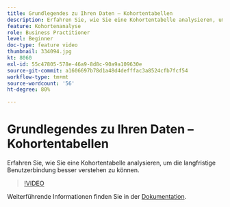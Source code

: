 ```yaml
---
title: Grundlegendes zu Ihren Daten – Kohortentabellen
description: Erfahren Sie, wie Sie eine Kohortentabelle analysieren, um die langfristige Benutzerbindung besser verstehen zu können.
feature: Kohortenanalyse
role: Business Practitioner
level: Beginner
doc-type: feature video
thumbnail: 334094.jpg
kt: 8060
exl-id: 55c47805-578e-46a9-8d8c-90a9a109630e
source-git-commit: a1606697b78d1a48d4defffac3a8524cfb7fcf54
workflow-type: tm+mt
source-wordcount: '56'
ht-degree: 80%

---
```


# Grundlegendes zu Ihren Daten – Kohortentabellen

Erfahren Sie, wie Sie eine Kohortentabelle analysieren, um die langfristige Benutzerbindung besser verstehen zu können.

>[!VIDEO](https://video.tv.adobe.com/v/334094/?quality=12&learn=on)

Weiterführende Informationen finden Sie in der [Dokumentation](https://experienceleague.adobe.com/docs/analytics/analyze/analysis-workspace/visualizations/cohort-table/cohort-analysis.html?lang=en).
